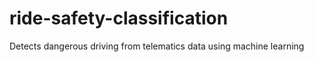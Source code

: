 # ride-safety-classification
Detects dangerous driving from telematics data using machine learning 
